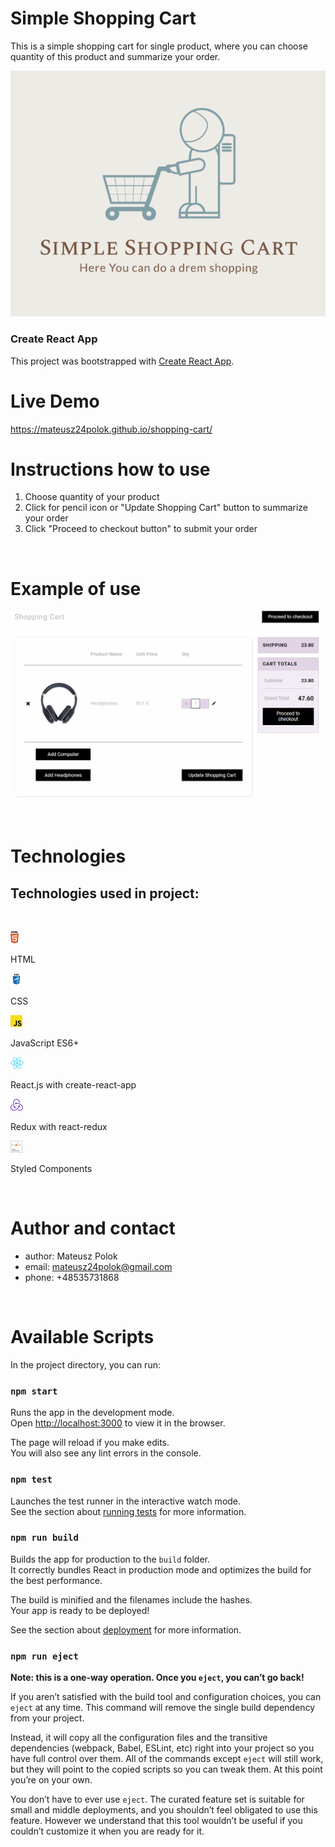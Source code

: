 # Simple Shopping Cart

This is a simple shopping cart for single product, where you can choose quantity of this product and summarize your order.

![Logo](public/appLogo.png)

### Create React App

This project was bootstrapped with [Create React App](https://github.com/facebook/create-react-app).

# Live Demo

https://mateusz24polok.github.io/shopping-cart/

# Instructions how to use

1. Choose quantity of your product
2. Click for pencil icon or "Update Shopping Cart" button to summarize your order
3. Click "Proceed to checkout button" to submit your order

<br>

# Example of use

![SampleGIF](public/ShoppingCartExample.gif)

<br>

# Technologies

## Technologies used in project:

<br>

![HTML Icon](readmeImages/html.png)

HTML

![CSS Icon](readmeImages/css.png)

CSS

![JavaScript Icon](readmeImages/js.png)

JavaScript ES6+

![React JS Icon](readmeImages/react.png)

React.js with create-react-app

![Redux Icon](readmeImages/redux.png)

Redux with react-redux

![Styled Components Icon](readmeImages/styled-components.png)

Styled Components

<br>

# Author and contact

- author: Mateusz Polok
- email: mateusz24polok@gmail.com
- phone: +48535731868

<br>

# Available Scripts

In the project directory, you can run:

### `npm start`

Runs the app in the development mode.\
Open [http://localhost:3000](http://localhost:3000) to view it in the browser.

The page will reload if you make edits.\
You will also see any lint errors in the console.

### `npm test`

Launches the test runner in the interactive watch mode.\
See the section about [running tests](https://facebook.github.io/create-react-app/docs/running-tests) for more information.

### `npm run build`

Builds the app for production to the `build` folder.\
It correctly bundles React in production mode and optimizes the build for the best performance.

The build is minified and the filenames include the hashes.\
Your app is ready to be deployed!

See the section about [deployment](https://facebook.github.io/create-react-app/docs/deployment) for more information.

### `npm run eject`

**Note: this is a one-way operation. Once you `eject`, you can’t go back!**

If you aren’t satisfied with the build tool and configuration choices, you can `eject` at any time. This command will remove the single build dependency from your project.

Instead, it will copy all the configuration files and the transitive dependencies (webpack, Babel, ESLint, etc) right into your project so you have full control over them. All of the commands except `eject` will still work, but they will point to the copied scripts so you can tweak them. At this point you’re on your own.

You don’t have to ever use `eject`. The curated feature set is suitable for small and middle deployments, and you shouldn’t feel obligated to use this feature. However we understand that this tool wouldn’t be useful if you couldn’t customize it when you are ready for it.
